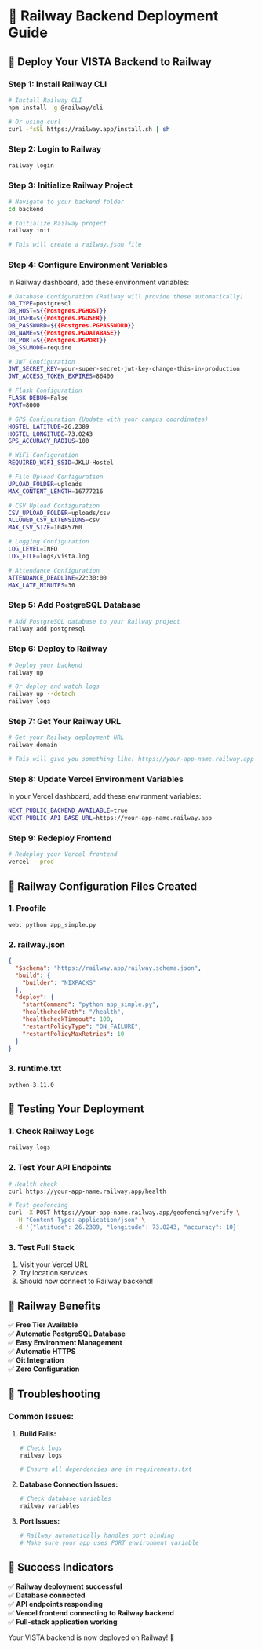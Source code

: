 # 🚀 Railway Backend Deployment Guide

## 🎯 **Deploy Your VISTA Backend to Railway**

### **Step 1: Install Railway CLI**
```bash
# Install Railway CLI
npm install -g @railway/cli

# Or using curl
curl -fsSL https://railway.app/install.sh | sh
```

### **Step 2: Login to Railway**
```bash
railway login
```

### **Step 3: Initialize Railway Project**
```bash
# Navigate to your backend folder
cd backend

# Initialize Railway project
railway init

# This will create a railway.json file
```

### **Step 4: Configure Environment Variables**
In Railway dashboard, add these environment variables:

```bash
# Database Configuration (Railway will provide these automatically)
DB_TYPE=postgresql
DB_HOST=${{Postgres.PGHOST}}
DB_USER=${{Postgres.PGUSER}}
DB_PASSWORD=${{Postgres.PGPASSWORD}}
DB_NAME=${{Postgres.PGDATABASE}}
DB_PORT=${{Postgres.PGPORT}}
DB_SSLMODE=require

# JWT Configuration
JWT_SECRET_KEY=your-super-secret-jwt-key-change-this-in-production
JWT_ACCESS_TOKEN_EXPIRES=86400

# Flask Configuration
FLASK_DEBUG=False
PORT=8000

# GPS Configuration (Update with your campus coordinates)
HOSTEL_LATITUDE=26.2389
HOSTEL_LONGITUDE=73.0243
GPS_ACCURACY_RADIUS=100

# WiFi Configuration
REQUIRED_WIFI_SSID=JKLU-Hostel

# File Upload Configuration
UPLOAD_FOLDER=uploads
MAX_CONTENT_LENGTH=16777216

# CSV Upload Configuration
CSV_UPLOAD_FOLDER=uploads/csv
ALLOWED_CSV_EXTENSIONS=csv
MAX_CSV_SIZE=10485760

# Logging Configuration
LOG_LEVEL=INFO
LOG_FILE=logs/vista.log

# Attendance Configuration
ATTENDANCE_DEADLINE=22:30:00
MAX_LATE_MINUTES=30
```

### **Step 5: Add PostgreSQL Database**
```bash
# Add PostgreSQL database to your Railway project
railway add postgresql
```

### **Step 6: Deploy to Railway**
```bash
# Deploy your backend
railway up

# Or deploy and watch logs
railway up --detach
railway logs
```

### **Step 7: Get Your Railway URL**
```bash
# Get your Railway deployment URL
railway domain

# This will give you something like: https://your-app-name.railway.app
```

### **Step 8: Update Vercel Environment Variables**
In your Vercel dashboard, add these environment variables:

```bash
NEXT_PUBLIC_BACKEND_AVAILABLE=true
NEXT_PUBLIC_API_BASE_URL=https://your-app-name.railway.app
```

### **Step 9: Redeploy Frontend**
```bash
# Redeploy your Vercel frontend
vercel --prod
```

## 🎯 **Railway Configuration Files Created**

### **1. Procfile**
```
web: python app_simple.py
```

### **2. railway.json**
```json
{
  "$schema": "https://railway.app/railway.schema.json",
  "build": {
    "builder": "NIXPACKS"
  },
  "deploy": {
    "startCommand": "python app_simple.py",
    "healthcheckPath": "/health",
    "healthcheckTimeout": 100,
    "restartPolicyType": "ON_FAILURE",
    "restartPolicyMaxRetries": 10
  }
}
```

### **3. runtime.txt**
```
python-3.11.0
```

## 🎯 **Testing Your Deployment**

### **1. Check Railway Logs**
```bash
railway logs
```

### **2. Test Your API Endpoints**
```bash
# Health check
curl https://your-app-name.railway.app/health

# Test geofencing
curl -X POST https://your-app-name.railway.app/geofencing/verify \
  -H "Content-Type: application/json" \
  -d '{"latitude": 26.2389, "longitude": 73.0243, "accuracy": 10}'
```

### **3. Test Full Stack**
1. Visit your Vercel URL
2. Try location services
3. Should now connect to Railway backend!

## 🎯 **Railway Benefits**

✅ **Free Tier Available**  
✅ **Automatic PostgreSQL Database**  
✅ **Easy Environment Management**  
✅ **Automatic HTTPS**  
✅ **Git Integration**  
✅ **Zero Configuration**  

## 🎯 **Troubleshooting**

### **Common Issues:**

1. **Build Fails:**
   ```bash
   # Check logs
   railway logs
   
   # Ensure all dependencies are in requirements.txt
   ```

2. **Database Connection Issues:**
   ```bash
   # Check database variables
   railway variables
   ```

3. **Port Issues:**
   ```bash
   # Railway automatically handles port binding
   # Make sure your app uses PORT environment variable
   ```

## 🎯 **Success Indicators**

✅ **Railway deployment successful**  
✅ **Database connected**  
✅ **API endpoints responding**  
✅ **Vercel frontend connecting to Railway backend**  
✅ **Full-stack application working**  

Your VISTA backend is now deployed on Railway! 🚀

